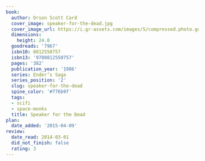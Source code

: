 ```yaml
---
book:
  author: Orson Scott Card
  cover_image: speaker-for-the-dead.jpg
  cover_image_url: https://i.gr-assets.com/images/S/compressed.photo.goodreads.com/books/1295660894l/7967._SY160_.jpg
  dimensions:
    height: 24.0
  goodreads: '7967'
  isbn10: 0812550757
  isbn13: '9780812550757'
  pages: '382'
  publication_year: '1986'
  series: Ender’s Saga
  series_position: '2'
  slug: speaker-for-the-dead
  spine_color: '#776b9f'
  tags:
  - scifi
  - space-monks
  title: Speaker for the Dead
plan:
  date_added: '2015-04-09'
review:
  date_read: 2014-03-01
  did_not_finish: false
  rating: 3
---
```

